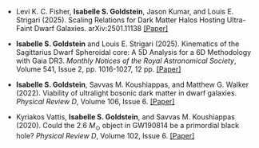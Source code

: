 - Levi K. C. Fisher, <strong>Isabelle S. Goldstein</strong>, Jason Kumar, and Louis E. Strigari (2025). Scaling Relations for Dark Matter Halos Hosting Ultra-Faint Dwarf Galaxies. arXiv:2501.11138 [[Paper]](https://arxiv.org/abs/2508.03823)

- <strong>Isabelle S. Goldstein</strong> and Louis E. Strigari (2025). Kinematics of the Sagittarius Dwarf Spheroidal core: A 5D Analysis for a 6D Methodology with Gaia DR3. <i>Monthly Notices of the Royal Astronomical Society</i>, Volume 541, Issue 2, pp. 1016-1027, 12 pp. [[Paper]](https://doi.org/10.1093/mnras/staf1026)

- <strong>Isabelle S. Goldstein</strong>, Savvas M. Koushiappas, and Matthew G. Walker (2022). Viability of ultralight bosonic dark matter in dwarf galaxies. <i>Physical Review D</i>, Volume 106, Issue 6. [[Paper]](https://doi.org/10.1103/PhysRevD.106.063010)

-  Kyriakos Vattis, <strong>Isabelle S. Goldstein</strong>, and Savvas M. Koushiappas (2020). Could the 2.6 $M_\odot$ object in GW190814 be a primordial black hole? <i>Physical Review D</i>, Volume 102, Issue 6. [[Paper]](https://doi.org/10.1103/PhysRevD.102.061301)
